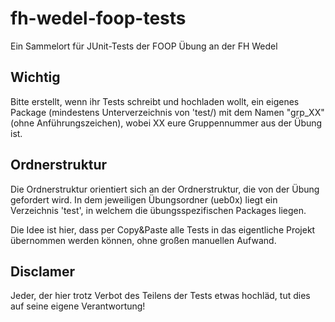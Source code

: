 # fh-wedel-foop-tests
Ein Sammelort für JUnit-Tests der FOOP Übung an der FH Wedel

## Wichtig
Bitte erstellt, wenn ihr Tests schreibt und hochladen wollt, ein eigenes Package (mindestens Unterverzeichnis von 'test/) mit dem Namen "grp_XX" (ohne Anführungszeichen), wobei XX eure Gruppennummer aus der Übung ist. 

## Ordnerstruktur
Die Ordnerstruktur orientiert sich an der Ordnerstruktur, die von der Übung gefordert wird. In dem jeweiligen Übungsordner (ueb0x) liegt ein Verzeichnis 'test', in welchem die übungsspezifischen Packages liegen.

Die Idee ist hier, dass per Copy&Paste alle Tests in das eigentliche Projekt übernommen werden können, ohne großen manuellen Aufwand.

## Disclamer
Jeder, der hier trotz Verbot des Teilens der Tests etwas hochläd, tut dies auf seine eigene Verantwortung!

